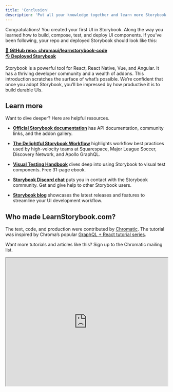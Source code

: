 ```yaml
---
title: 'Conclusion'
description: 'Put all your knowledge together and learn more Storybook techniques'
---
```


Congratulations! You created your first UI in Storybook. Along the way you learned how to build, compose, test, and deploy UI components. If you’ve been following, your repo and deployed Storybook should look like this:

[📕 **GitHub repo: chromaui/learnstorybook-code**](https://github.com/chromaui/learnstorybook-code)
<br/>
[🌎 **Deployed Storybook**](https://clever-banach-415c03.netlify.app/)

Storybook is a powerful tool for React, React Native, Vue, and Angular. It has a thriving developer community and a wealth of addons. This introduction scratches the surface of what’s possible. We’re confident that once you adopt Storybook, you’ll be impressed by how productive it is to build durable UIs.

## Learn more

Want to dive deeper? Here are helpful resources.

- [**Official Storybook documentation**](https://storybook.js.org/basics/introduction/) has API documentation, community links, and the addon gallery.

- [**The Delightful Storybook Workflow**](https://blog.hichroma.com/the-delightful-storybook-workflow-b322b76fd07) highlights workflow best practices used by high-velocity teams at Squarespace, Major League Soccer, Discovery Network, and Apollo GraphQL.

- [**Visual Testing Handbook**](https://www.chromatic.com/book/visual-testing-handbook) dives deep into using Storybook to visual test components. Free 31-page ebook.

- [**Storybook Discord chat**](https://discord.gg/UUt2PJb) puts you in contact with the Storybook community. Get and give help to other Storybook users.

- [**Storybook blog**](https://medium.com/storybookjs) showcases the latest releases and features to streamline your UI development workflow.

## Who made LearnStorybook.com?

The text, code, and production were contributed by [Chromatic](http://blog.hichroma.com/). The tutorial was inspired by Chroma’s popular [GraphQL + React tutorial series](https://blog.hichroma.com/graphql-react-tutorial-part-1-6-d0691af25858).

Want more tutorials and articles like this? Sign up to the Chromatic mailing list.

<iframe style="height:400px;width:100%;max-width:800px;margin:0px auto;" src="https://upscri.be/bface0?as_embed"></iframe>
